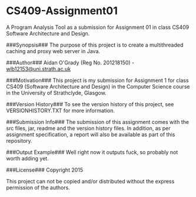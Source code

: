 CS409-Assignment01
==================
A Program Analysis Tool as a submission for Assignment 01 in class CS409
Software Architecture and Design.

###Synopsis###
The purpose of this project is to create a multithreaded caching and proxy web
server in Java.

###Author###
Aidan O'Grady (Reg No. 201218150) - wlb12153@uni.strath.ac.uk

###Motivation###
This project is my submission for Assignment 1 for class CS409 (Software
Architecture and Design) in the Computer Science course in the University of
Strathclyde, Glasgow.

###Version History###
To see the version history of this project, see VERSIONHISTORY.TXT for more
information.

###Submission Info###
The submission of this assignment comes with the src files, jar, readme and the
version history files. In addition, as per assignment specification, a report
will also be available as part of this repository.

###Output Example###
Well right now it outputs fuck, so probably not worth adding yet.

###License###
Copyright 2015

This project can not be copied and/or distributed without the express permission
of the authors.